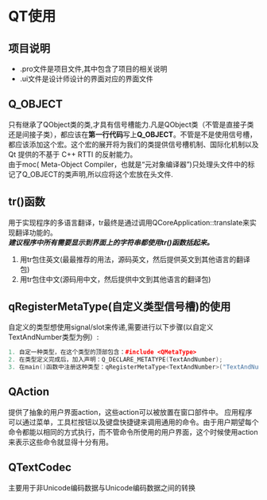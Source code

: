 # QT使用

## 项目说明

- .pro文件是项目文件,其中包含了项目的相关说明
- .ui文件是设计师设计的界面对应的界面文件

## Q_OBJECT

只有继承了QObject类的类,才具有信号槽能力.凡是QObject类（不管是直接子类还是间接子类），都应该在**第一行代码**写上**Q_OBJECT**。不管是不是使用信号槽，都应该添加这个宏。这个宏的展开将为我们的类提供信号槽机制、国际化机制以及 Qt 提供的不基于 C++ RTTI 的反射能力。  
由于moc( Meta-Object Compiler，也就是“元对象编译器”)只处理头文件中的标记了Q_OBJECT的类声明,所以应将这个宏放在头文件.

## tr()函数

用于实现程序的多语言翻译，tr最终是通过调用QCoreApplication::translate来实现翻译功能的。  
***建议程序中所有需要显示到界面上的字符串都使用tr()函数括起来。***

1. 用tr包住英文(最最推荐的用法，源码英文，然后提供英文到其他语言的翻译包)
2. 用tr包住中文(源码用中文，然后提供中文到其他语言的翻译包)

## qRegisterMetaType(自定义类型信号槽)的使用

自定义的类型想使用signal/slot来传递,需要进行以下步骤(以自定义TextAndNumber类型为例）:  

``` c++
1. 自定一种类型，在这个类型的顶部包含：#include <QMetaType>
2. 在类型定义完成后，加入声明：Q_DECLARE_METATYPE(TextAndNumber);
3. 在main()函数中注册这种类型：qRegisterMetaType<TextAndNumber>("TextAndNumber");
```

## QAction

提供了抽象的用户界面action，这些action可以被放置在窗口部件中。  应用程序可以通过菜单，工具栏按钮以及键盘快捷键来调用通用的命令。由于用户期望每个命令都能以相同的方式执行，而不管命令所使用的用户界面，这个时候使用action来表示这些命令就显得十分有用。

## QTextCodec

主要用于非Unicode编码数据与Unicode编码数据之间的转换
